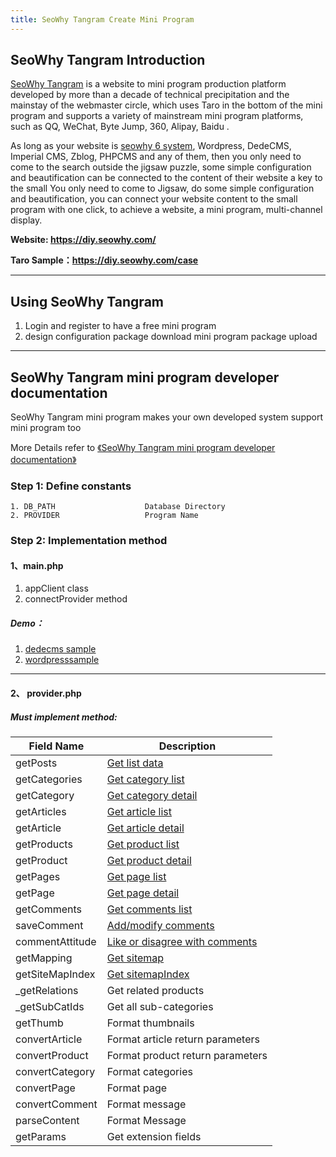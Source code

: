 ```yaml
---
title: SeoWhy Tangram Create Mini Program
---
```


## SeoWhy Tangram Introduction

[SeoWhy Tangram](https://diy.seowhy.com/) is a website to mini program production platform developed by more than a decade of technical precipitation and the mainstay of the webmaster circle, which uses Taro in the bottom of the mini program and supports a variety of mainstream mini program platforms, such as QQ, WeChat, Byte Jump, 360, Alipay, Baidu .

As long as your website is [seowhy 6 system](https://6.seowhy.com/), Wordpress, DedeCMS, Imperial CMS, Zblog, PHPCMS and any of them, then you only need to come to the search outside the jigsaw puzzle, some simple configuration and beautification can be connected to the content of their website a key to the small You only need to come to Jigsaw, do some simple configuration and beautification, you can connect your website content to the small program with one click, to achieve a website, a mini program, multi-channel display.

**Website: https://diy.seowhy.com/**

**Taro Sample：https://diy.seowhy.com/case**

---

## Using SeoWhy Tangram

1. Login and register to have a free mini program
2. design configuration package download mini program package upload

---

## SeoWhy Tangram mini program developer documentation

SeoWhy Tangram mini program makes your own developed system support mini program too

More Details refer to [《SeoWhy Tangram mini program developer documentation》](https://www.kancloud.cn/lyc_echo/diy_seowhy_com/2030231)

### Step 1: Define constants

```
1. DB_PATH                    Database Directory
2. PROVIDER                   Program Name
```

### Step 2: Implementation method

#### 1、main.php

1. appClient class
2. connectProvider method

##### Demo：

1. [dedecms sample](https://www.kancloud.cn/lyc_echo/diy_seowhy_com/2030187)
2. [wordpresssample](https://www.kancloud.cn/lyc_echo/diy_seowhy_com/2030188)

---

#### 2、 provider.php

##### Must implement method:

| Field Name      | Description                                                                               |
| --------------- | ----------------------------------------------------------------------------------------- |
| getPosts        | [Get list data](https://www.kancloud.cn/lyc_echo/diy_seowhy_com/2030192)                  |
| getCategories   | [Get category list](https://www.kancloud.cn/lyc_echo/diy_seowhy_com/2030191)              |
| getCategory     | [Get category detail](https://www.kancloud.cn/lyc_echo/diy_seowhy_com/2030191)            |
| getArticles     | [Get article list](https://www.kancloud.cn/lyc_echo/diy_seowhy_com/2030194)               |
| getArticle      | [Get article detail](https://www.kancloud.cn/lyc_echo/diy_seowhy_com/2030191)             |
| getProducts     | [Get product list](https://www.kancloud.cn/lyc_echo/diy_seowhy_com/2030193)               |
| getProduct      | [Get product detail](https://www.kancloud.cn/lyc_echo/diy_seowhy_com/2030196)             |
| getPages        | [Get page list](https://www.kancloud.cn/lyc_echo/diy_seowhy_com/2030197)                  |
| getPage         | [Get page detail](https://www.kancloud.cn/lyc_echo/diy_seowhy_com/2030198)                |
| getComments     | [Get comments list](https://www.kancloud.cn/lyc_echo/diy_seowhy_com/2030199)              |
| saveComment     | [Add/modify comments](https://www.kancloud.cn/lyc_echo/diy_seowhy_com/2030200)            |
| commentAttitude | [Like or disagree with comments](https://www.kancloud.cn/lyc_echo/diy_seowhy_com/2030201) |
| getMapping      | [Get sitemap](https://www.kancloud.cn/lyc_echo/diy_seowhy_com/2030203)                    |
| getSiteMapIndex | [Get sitemapIndex](https://www.kancloud.cn/lyc_echo/diy_seowhy_com/2030204)               |
| \_getRelations  | Get related products                                                                      |
| \_getSubCatIds  | Get all sub-categories                                                                    |
| getThumb        | Format thumbnails                                                                         |
| convertArticle  | Format article return parameters                                                          |
| convertProduct  | Format product return parameters                                                          |
| convertCategory | Format categories                                                                         |
| convertPage     | Format page                                                                               |
| convertComment  | Format message                                                                            |
| parseContent    | Format Message                                                                            |
| getParams       | Get extension fields                                                                      |
